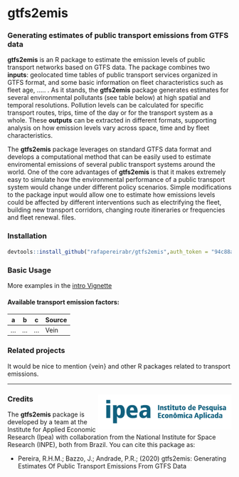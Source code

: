 
# gtfs2emis

### Generating estimates of public transport emissions from GTFS data

**gtfs2emis** is an R package to estimate the emission levels of public
transport networks based on GTFS data. The package combines two
**inputs**: geolocated time tables of public transport services
organized in GTFS format, and some basic information on fleet
characteristics such as fleet age, ….. . As it stands, the **gtfs2emis**
package generates estimates for several environmental pollutants (see
table below) at high spatial and temporal resolutions. Pollution levels
can be calculated for specific transport routes, trips, time of the day
or for the transport system as a whole. These **outputs** can be
extracted in different formats, supporting analysis on how emission
levels vary across space, time and by fleet characteristics.

The **gtfs2emis** package leverages on standard GTFS data format and
develops a computational method that can be easily used to estimate
enviromental emissions of several public transport systems around the
world. One of the core advantages of **gtfs2emis** is that it makes
extremely easy to simulate how the environmental performance of a public
transport system would change under different policy scenarios. Simple
modifications to the package input would allow one to estimate how
emissions levels could be affected by different interventions such as
electrifying the fleet, building new transport corridors, changing route
itineraries or frequencies and fleet renewal.
files.

### Installation

``` r
devtools::install_github("rafapereirabr/gtfs2emis",auth_token = "94c88a642a2f62fce15e4c05cc0b6ead55ff5851")
```

### Basic Usage

More examples in the [intro Vignette](https://cran.r-project.org)

#### Available transport emission factors:

| a | b | c | Source |
| - | - | - | ------ |
| … | … | … | Vein   |

### **Related projects**

It would be nice to mention {vein} and other R packages related to
transport
emissions.

-----

### Credits <img align="right" src="man/figures/ipea_logo.png" alt="ipea" width="300">

The **gtfs2emis** package is developed by a team at the Institute for
Applied Economic Research (Ipea) with collaboration from the National
Institute for Space Research (INPE), both from Brazil. You can cite this
package as:

  - Pereira, R.H.M.; Bazzo, J.; Andrade, P.R.; (2020) gtfs2emis:
    Generating Estimates Of Public Transport Emissions From GTFS Data
